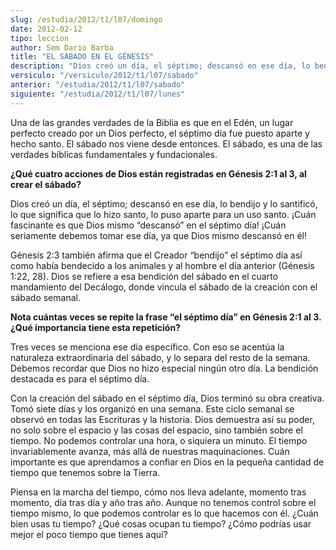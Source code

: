 ```yaml
---
slug: /estudia/2012/t1/l07/domingo
date: 2012-02-12
tipo: leccion
author: Sem Dario Barba
title: "EL SÁBADO EN EL GÉNESIS"
description: "Dios creó un día, el séptimo; descansó en ese día, lo bendijo y lo santificó,  lo que significa que lo hizo santo, lo puso aparte para un uso santo. ¡Cuán  fascinante es que Dios mismo “descansó” en el séptimo día! ¡Cuán seriamente  debemos tomar ese día, ya que Dios mismo des..."
versiculo: "/versiculo/2012/t1/l07/sabado"
anterior: "/estudia/2012/t1/l07/sabado"
siguiente: "/estudia/2012/t1/l07/lunes"
---
```


Una de las grandes verdades de la Biblia es que en el Edén, un lugar perfecto creado por un Dios perfecto, el séptimo día fue puesto aparte y hecho santo. El sábado nos viene desde entonces. El sábado, es una de las verdades bíblicas fundamentales y fundacionales.

**¿Qué cuatro acciones de Dios están registradas en Génesis 2:1 al 3, al crear el sábado?**

Dios creó un día, el séptimo; descansó en ese día, lo bendijo y lo santificó, lo que significa que lo hizo santo, lo puso aparte para un uso santo. ¡Cuán fascinante es que Dios mismo “descansó” en el séptimo día! ¡Cuán seriamente debemos tomar ese día, ya que Dios mismo descansó en él!

Génesis 2:3 también afirma que el Creador “bendijo” el séptimo día así como había bendecido a los animales y al hombre el día anterior (Génesis 1:22, 28). Dios se refiere a esa bendición del sábado en el cuarto mandamiento del Decálogo, donde vincula el sábado de la creación con el sábado semanal.

**Nota cuántas veces se repite la frase “el séptimo día” en Génesis 2:1 al 3. ¿Qué importancia tiene esta repetición?**

Tres veces se menciona ese día específico. Con eso se acentúa la naturaleza extraordinaria del sábado, y lo separa del resto de la semana. Debemos recordar que Dios no hizo especial ningún otro día. La bendición destacada es para el séptimo día.

Con la creación del sábado en el séptimo día, Dios terminó su obra creativa. Tomó siete días y los organizó en una semana. Este ciclo semanal se observó en todas las Escrituras y la historia. Dios demuestra así su poder, no solo sobre el espacio y las cosas del espacio, sino también sobre el tiempo. No podemos controlar una hora, o siquiera un minuto. El tiempo invariablemente avanza, más allá de nuestras maquinaciones. Cuán importante es que aprendamos a confiar en Dios en la pequeña cantidad de tiempo que tenemos sobre la Tierra.

Piensa en la marcha del tiempo, cómo nos lleva adelante, momento tras momento, día tras día y año tras año. Aunque no tenemos control sobre el tiempo mismo, lo que podemos controlar es lo que hacemos con él. ¿Cuán bien usas tu tiempo? ¿Qué cosas ocupan tu tiempo? ¿Cómo podrías usar mejor el poco tiempo que tienes aquí?

